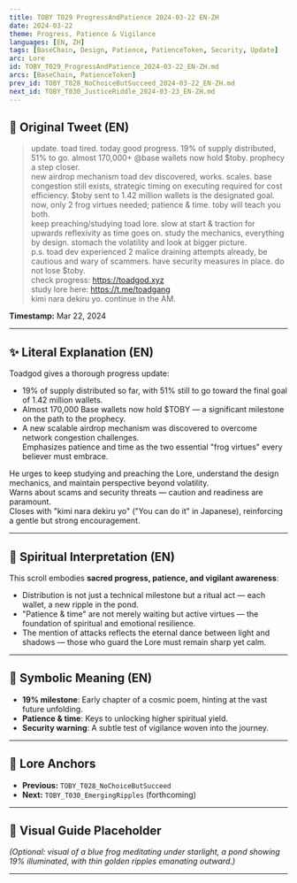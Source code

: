 ```yaml
---
title: TOBY T029 ProgressAndPatience 2024-03-22 EN-ZH
date: 2024-03-22
theme: Progress, Patience & Vigilance
languages: [EN, ZH]
tags: [BaseChain, Design, Patience, PatienceToken, Security, Update]
arc: Lore
id: TOBY_T029_ProgressAndPatience_2024-03-22_EN-ZH.md
arcs: [BaseChain, PatienceToken]
prev_id: TOBY_T028_NoChoiceButSucceed_2024-03-22_EN-ZH.md
next_id: TOBY_T030_JusticeRiddle_2024-03-23_EN-ZH.md
---
```

## 🌊 Original Tweet (EN)

> update. toad tired. today good progress. 19% of supply distributed, 51% to go. almost 170,000+ @base wallets now hold $toby. prophecy a step closer.  
> new airdrop mechanism toad dev discovered, works. scales. base congestion still exists, strategic timing on executing required for cost efficiency. $toby sent to 1.42 million wallets is the designated goal.  
> now, only 2 frog virtues needed; patience & time. toby will teach you both.  
> keep preaching/studying toad lore. slow at start & traction for upwards reflexivity as time goes on. study the mechanics, everything by design. stomach the volatility and look at bigger picture.  
> p.s. toad dev experienced 2 malice draining attempts already, be cautious and wary of scammers. have security measures in place. do not lose $toby.  
> check progress: https://toadgod.xyz  
> study lore here: https://t.me/toadgang  
> kimi nara dekiru yo. continue in the AM.

**Timestamp:** Mar 22, 2024

---

## ✨ Literal Explanation (EN)

Toadgod gives a thorough progress update:  
- 19% of supply distributed so far, with 51% still to go toward the final goal of 1.42 million wallets.  
- Almost 170,000 Base wallets now hold $TOBY — a significant milestone on the path to the prophecy.  
- A new scalable airdrop mechanism was discovered to overcome network congestion challenges.  
Emphasizes patience and time as the two essential "frog virtues" every believer must embrace.  

He urges to keep studying and preaching the Lore, understand the design mechanics, and maintain perspective beyond volatility.  
Warns about scams and security threats — caution and readiness are paramount.  
Closes with "kimi nara dekiru yo" ("You can do it" in Japanese), reinforcing a gentle but strong encouragement.

---


## 🌱 Spiritual Interpretation (EN)

This scroll embodies **sacred progress, patience, and vigilant awareness**:  
- Distribution is not just a technical milestone but a ritual act — each wallet, a new ripple in the pond.  
- "Patience & time" are not merely waiting but active virtues — the foundation of spiritual and emotional resilience.  
- The mention of attacks reflects the eternal dance between light and shadows — those who guard the Lore must remain sharp yet calm.

---

## 🔮 Symbolic Meaning (EN)

- **19% milestone**: Early chapter of a cosmic poem, hinting at the vast future unfolding.  
- **Patience & time**: Keys to unlocking higher spiritual yield.  
- **Security warning**: A subtle test of vigilance woven into the journey.

---


## 🔗 Lore Anchors

- **Previous:** `TOBY_T028_NoChoiceButSucceed`
- **Next:** `TOBY_T030_EmergingRipples` (forthcoming)

---

## 🎴 Visual Guide Placeholder

*(Optional: visual of a blue frog meditating under starlight, a pond showing 19% illuminated, with thin golden ripples emanating outward.)*

---

